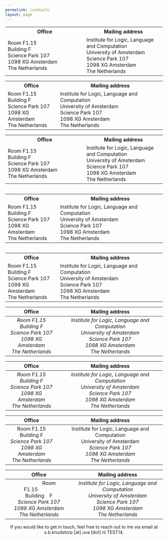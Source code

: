 ```yaml
---
permalink: /contact/
layout: page
---
```


<style>
  .centered-table {
    margin-left: auto;
    margin-right: auto;
  }
  
  .centered-table td {
    width: 50%;
  }
</style>

<div class="centered-table">
  <table>
    <tr>
      <th>Office</th>
      <th>Mailing address</th>
    </tr>
    <tr>
      <td>Room F1.15<br />Building F<br />Science Park 107<br />1098 XG Amsterdam<br />The Netherlands</td>
      <td>Institute for Logic, Language and Computation<br />University of Amsterdam<br />Science Park 107<br />1098 XG Amsterdam<br />The Netherlands</td>
    </tr>
  </table>
</div>

<center>
  <table>
    <tr>
      <th>Office</th>
      <th>Mailing address</th>
    </tr>
    <tr>
      <td>Room F1.15<br />Building F<br />Science Park 107<br />1098 XG Amsterdam<br />The Netherlands</td>
      <td>Institute for Logic, Language and Computation<br />University of Amsterdam<br />Science Park 107<br />1098 XG Amsterdam<br />The Netherlands</td>
    </tr>
  </table>
</center>


<style>
.centered-table {
  margin-left: auto;
  margin-right: auto;
}
</style>

<div class="centered-table">
  <table>
    <tr>
      <th>Office</th>
      <th>Mailing address</th>
    </tr>
    <tr>
      <td>Room F1.15<br />Building F<br />Science Park 107<br />1098 XG Amsterdam<br />The Netherlands</td>
      <td>Institute for Logic, Language and Computation<br />University of Amsterdam<br />Science Park 107<br />1098 XG Amsterdam<br />The Netherlands</td>
    </tr>
  </table>
</div>

<div style="display: flex; justify-content: center; text-align: center;">
  <table>
    <tr>
      <th>Office</th>
      <th>Mailing address</th>
    </tr>
    <tr>
      <td>Room F1.15<br />Building F<br />Science Park 107<br />1098 XG Amsterdam<br />The Netherlands</td>
      <td>Institute for Logic, Language and Computation<br />University of Amsterdam<br />Science Park 107<br />1098 XG Amsterdam<br />The Netherlands</td>
    </tr>
  </table>
</div>

<div style="text-align: center;">
  <table>
    <tr>
      <th>Office</th>
      <th>Mailing address</th>
    </tr>
    <tr>
      <td>Room F1.15<br />Building F<br />Science Park 107<br />1098 XG Amsterdam<br />The Netherlands</td>
      <td>Institute for Logic, Language and Computation<br />University of Amsterdam<br />Science Park 107<br />1098 XG Amsterdam<br />The Netherlands</td>
    </tr>
  </table>
</div>


| Office | Mailing address |
| :---: | :---: |
| *Room F1.15*<br /> *Building F*<br /> *Science Park 107*<br /> *1098 XG Amsterdam*<br /> *The Netherlands* | *Institute for Logic, Language and Computation*<br /> *University of Amsterdam*<br /> *Science Park 107*<br /> *1098 XG Amsterdam*<br /> *The Netherlands* |

| Office | Mailing address |
| :---: | :---: |
| *Room&nbsp;F1.15*<br /> *Building F*<br /> *Science Park 107*<br /> *1098 XG Amsterdam*<br /> *The Netherlands* | *Institute for Logic, Language and Computation*<br /> *University of Amsterdam*<br /> *Science Park 107*<br /> *1098 XG Amsterdam*<br /> *The Netherlands* |

| &#8203;&#8203;&#8203;&#8203;Office&#8203;&#8203;&#8203;&#8203; | Mailing address |
| :---: | :---: |
| &#8203;&#8203;&#8203;&#8203;&#8203;&#8203;&#8203;&#8203;&#8203;&#8203;Room&#8203;&#8203;&#8203;&#8203;&#8203;&#8203;&#8203;&#8203;&#8203;&#8203; &#8203;&#8203;&#8203;&#8203;&#8203;F1.15&#8203;&#8203;&#8203;&#8203;&#8203;&#8203;&#8203;&#8203;&#8203;&#8203;<br /> &#8203;&#8203;&#8203;&#8203;Building&#8203;&#8203; &#8203;&#8203;&#8203;F&#8203;&#8203;&#8203;&#8203;<br /> *Science Park 107*<br /> *1098 XG Amsterdam*<br /> *The Netherlands* | Institute for Logic, Language and Computation<br /> University of Amsterdam<br /> *Science Park 107*<br /> *1098 XG Amsterdam*<br /> *The Netherlands* |

| &nbsp;&nbsp;&nbsp;Office&nbsp;&nbsp;&nbsp; | Mailing address |
| :---: | :---: |
| &nbsp;&nbsp;&nbsp;&nbsp;&nbsp;&nbsp;&nbsp;&nbsp;&nbsp;&nbsp;&nbsp;&nbsp;&nbsp;&nbsp;&nbsp;Room &nbsp;&nbsp;&nbsp;F1.15&nbsp;&nbsp;&nbsp;&nbsp;&nbsp;&nbsp;&nbsp;&nbsp;&nbsp;&nbsp;&nbsp;&nbsp;&nbsp;&nbsp;&nbsp;<br /> &nbsp;&nbsp;&nbsp;Building&nbsp;&nbsp;&nbsp; F&nbsp;&nbsp;&nbsp;<br /> *Science Park 107*<br /> *1098 XG Amsterdam*<br /> *The Netherlands* | *Institute for Logic, Language and Computation*<br /> *University of Amsterdam*<br /> *Science Park 107*<br /> *1098 XG Amsterdam*<br /> *The Netherlands* |

<p style="text-align: center;">If you would like to get in touch, feel free to reach out to me via email at s.b.knudstorp [at] uva [dot] nl TEST14.</p>

